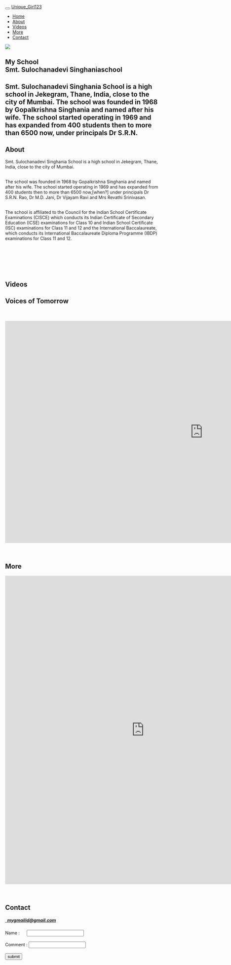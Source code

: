 <html>
<head>
<meta charset="utf-8">
<meta name="viewport" content="width=device-width, initial-scale=1">
<link rel="stylesheet" href="https://maxcdn.bootstrapcdn.com/bootstrap/3.4.0/css/bootstrap.min.css">
<script src="https://ajax.googleapis.com/ajax/libs/jquery/3.4.1/jquery.min.js"></script>
<script src="https://maxcdn.bootstrapcdn.com/bootstrap/3.4.0/js/bootstrap.min.js"></script>
<title> Smt. Sulochanadevi Singhaniaschool </title>
<link rel = "stylesheet" href= "2b.css">
<link href="https://fonts.googleapis.com/css2?family=Dancing+Script:wght@529;700&family=Kaushan+Script&family=New+Tegomin&family=Satisfy&family=Shadows+Into+Light&display=swap" rel="stylesheet">
<link href="https://fonts.googleapis.com/css2?family=Architects+Daughter&display=swap" rel="stylesheet">
</head>
<body>
<nav class="navbar-inverse my_nav_bar">
<div class="navbar-header">
<button type="button" class="navbar-toggle" data-toggle="collapse" data-target="#myNavbar">
<span class="icon-bar"></span>
<span class="icon-bar"></span>
<span class="icon-bar"></span>
<span class="icon-bar"></span>
</button>
<a class="navbar-brand" href="#">Unique_Girl123</a>
</div>
<div class="collapse navbar-collapse" id="myNavbar">
<ul class="nav navbar-nav">
<li class="links"><a href="#welcome">Home</a></li>
<li class="links"><a href="#bio">About</a></li>
<li class="links"><a href="#Videos">Videos</a></li>
<li class="links"><a href="#Books">More</a></li>
<li class="links"><a href="#Contact">Contact</a></li>
</ul>
</div>
</nav>
<section id = "welcome" class = "parallax-container">
<div class = "parallax-inner">
<img class="profile" src="https://i.ytimg.com/vi/fBsnwYlrHCA/mqdefault.jpg">
<h1> My School <br><span id = "name"> Smt. Sulochanadevi Singhaniaschool </span></h1>
<h2>Smt. Sulochanadevi Singhania School is a high school in Jekegram, Thane, India, close to the city of Mumbai. The school was founded in 1968 by Gopalkrishna Singhania and named after his wife. The school started operating in 1969 and has expanded from 400 students then to more than 6500 now, under principals Dr S.R.N.</h2>
</div>
</section>
<section id="bio">
<h1> About </h1>
<div class = "line"></div>
<p> Smt. Sulochanadevi Singhania School is a high school in Jekegram, Thane, India, close to the city of Mumbai.<br/><br/>

The school was founded in 1968 by Gopalkrishna Singhania and named after his wife. The school started operating in 1969 and has expanded from 400 students then to more than 6500 now,[when?] under principals Dr S.R.N. Rao, Dr M.D. Jani, Dr Vijayam Ravi and Mrs Revathi Srinivasan.<br/><br/>

The school is affiliated to the Council for the Indian School Certificate Examinations (CISCE) which conducts its Indian Certificate of Secondary Education (ICSE) examinations for Class 10 and Indian School Certificate (ISC) examinations for Class 11 and 12 and the International Baccalaureate, which conducts its International Baccalaureate Diploma Programme (IBDP) examinations for Class 11 and 12.<br/><br/><br/><br/></p>
</section>
<br>
<br>
<section id="Videos">
<h1> Videos </h1>
<div class = "line"></div>
<h2> Voices of Tomorrow </h2>
<br>
<br>
<iframe width="1280" height="720" src="https://www.youtube.com/embed/fBsnwYlrHCA" title="YouTube video player" frameborder="0" allow="accelerometer; autoplay; clipboard-write; encrypted-media; gyroscope; picture-in-picture" allowfullscreen></iframe>
</section>
<br>
<br>
<section id="Books">
<h1> More </h1>
<div class = "line"></div>
<iframe width="900" height="1000" src="https://en.wikipedia.org/wiki/Smt._Sulochanadevi_Singhania_School" frameborder="0"></iframe>
</section>
<br>
<br>
<section id="Contact">
<h1> Contact </h1>
<div class = "line"></div>
<div class="contact_1 col-lg-6 col-md-6 col-sm-6 col-xs-12" >
<a href="mailto:my@gmail.com?Subject=Hi">
<h5><i class="fa fa-envelope"></i>&nbsp;&nbsp;mygmailid@gmail.com</h5>
</a>
</div>
<div class="contact_2 col-lg-6 col-md-6 col-sm-6 col-xs-12">
<form>
<span>Name : </span>&nbsp;&nbsp;&nbsp;&nbsp;&nbsp;<input type="text" name="name" required>
<br>
<br>
<span>Comment : </span><input type="text" name="comment" required>
<br>
<br>
<input type="submit" value="submit" class="btn btn-success" >
</form>
</div>
</section>
</body>
</html>

